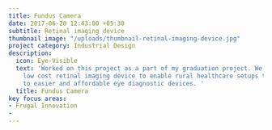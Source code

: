 ```yaml
---
title: Fundus Camera
date: 2017-06-20 12:43:00 +05:30
subtitle: Retinal imaging device
thumbnail image: "/uploads/thumbnail-retinal-imaging-device.jpg"
project category: Industrial Design
description:
  icon: Eye-Visible
  text: 'Worked on this project as a part of my graduation project. We developed a
    low cost retinal imaging device to enable rural healthcare setups to get access
    to easier and affordable eye diagnostic devices. '
  title: Fundus Camera
key focus areas:
- Frugal Innovation
- 
---
```


